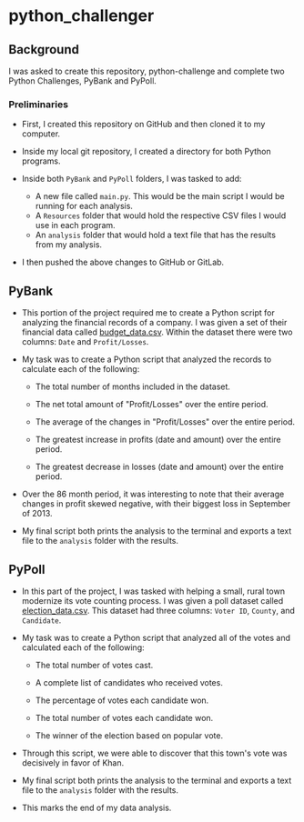 # python_challenger

## Background

I was asked to create this repository, python-challenge and complete two Python Challenges, PyBank and PyPoll. 

### Preliminaries

* First, I created this repository on GitHub and then cloned it to my computer.

* Inside my local git repository, I created a directory for both Python programs. 

* Inside both `PyBank` and `PyPoll` folders, I was tasked to add:

  * A new file called `main.py`. This would be the main script I would be running for each analysis.
  * A `Resources` folder that would hold the respective CSV files I would use in each program. 
  * An `analysis` folder that would hold a text file that has the results from my analysis.

* I then pushed the above changes to GitHub or GitLab.

## PyBank

* This portion of the project required me to create a Python script for analyzing the financial records of a company. I was given a set of their financial data called [budget_data.csv](PyBank/Resources/budget_data.csv). Within the dataset there were two columns: `Date` and `Profit/Losses`. 

* My task was to create a Python script that analyzed the records to calculate each of the following:

  * The total number of months included in the dataset.

  * The net total amount of "Profit/Losses" over the entire period.

  * The average of the changes in "Profit/Losses" over the entire period.

  * The greatest increase in profits (date and amount) over the entire period.

  * The greatest decrease in losses (date and amount) over the entire period.

* Over the 86 month period, it was interesting to note that their average changes in profit skewed negative, with their biggest loss in September of 2013.

* My final script both prints the analysis to the terminal and exports a text file to the `analysis` folder with the results.

## PyPoll


* In this part of the project, I was tasked with helping a small, rural town modernize its vote counting process. I was given a poll dataset called [election_data.csv](PyPoll/Resources/election_data.csv). This dataset had three columns: `Voter ID`, `County`, and `Candidate`. 

* My task was to create a Python script that analyzed all of the votes and calculated each of the following:

  * The total number of votes cast.

  * A complete list of candidates who received votes.

  * The percentage of votes each candidate won.

  * The total number of votes each candidate won.

  * The winner of the election based on popular vote.

* Through this script, we were able to discover that this town's vote was decisively in favor of Khan.

* My final script both prints the analysis to the terminal and exports a text file to the `analysis` folder with the results.
* This marks the end of my data analysis.